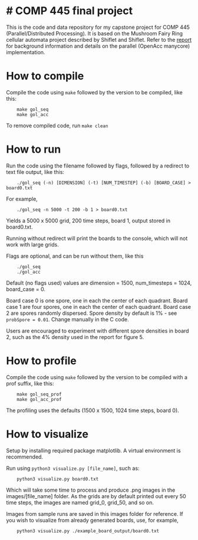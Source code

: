# # COMP 445 final project

This is the code and data repository for my capstone project for COMP 445 (Parallel/Distributed Processing). It is based on the Mushroom Fairy Ring cellular automata project described by Shiflet and Shiflet. Refer to the [report](https://docs.google.com/document/d/1AxgxVzez3yTIdsUJzJ6Y6PDQybKdPZGRYfAQSLOmZ-o/) for background information and details on the parallel (OpenAcc manycore) implementation.

# How to compile

Compile the code using `make` followed by the version to be compiled, like this:

        make gol_seq
        make gol_acc
        
To remove compiled code, run `make clean`

# How to run

Run the code using the filename followed by flags, followed by a redirect to text file output, like this:

        ./gol_seq (-n) [DIMENSION] (-t) [NUM_TIMESTEP] (-b) [BOARD_CASE] > board0.txt

For example,

        ./gol_seq -n 5000 -t 200 -b 1 > board0.txt

Yields a 5000 x 5000 grid, 200 time steps, board 1, output stored in board0.txt.

Running without redirect will print the boards to the console, which will not work with large grids.

Flags are optional, and can be run without them, like this

        ./gol_seq
        ./gol_acc

Default (no flags used) values are dimension = 1500, num_timesteps = 1024, board_case = 0.

Board case 0 is one spore, one in each the center of each quadrant.
Board case 1 are four spores, one in each the center of each quadrant.
Board case 2 are spores randomly dispersed. Spore density by default is 1% - see `probSpore = 0.01`. Change manually in the C code.

Users are encouraged to experiment with different spore densities in board 2,  such as the 4% density used in the report for figure 5.

# How to profile

Compile the code using `make` followed by the version to be compiled with a prof suffix, like this:

        make gol_seq_prof
        make gol_acc_prof

The profiling uses the defaults (1500 x 1500, 1024 time steps, board 0).

# How to visualize

Setup by installing required package matplotlib. A virtual environment is recommended.

Run using `python3 visualize.py [file_name]`, such as:

        python3 visualize.py board0.txt
        
Which will take some time to process and produce .png images in the images/[file_name] folder.
As the grids are by default printed out every 50 time steps, the images are named grid_0, grid_50, and so on.

Images from sample runs are saved in this images folder for reference.
If you wish to visualize from already generated boards, use, for example,

        python3 visualize.py ./example_board_output/board0.txt
